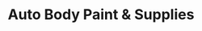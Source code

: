 ---
title: "Auto Body Paint & Supplies"
url: /grand-junction/auto-body-paint-and-supplies/
shop: paint
---